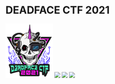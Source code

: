 # DEADFACE CTF 2021

![](DEADFACE_CTF.png)
![](/DEADFACE_CTF.png)
![](https://github.com/DEADFACE_CTF.png)
![](https://github.com/FidgetCube/CTF_writeups/blob/main/2021-DEADFACE-CTF/DEADFACE_20CTF.png)

